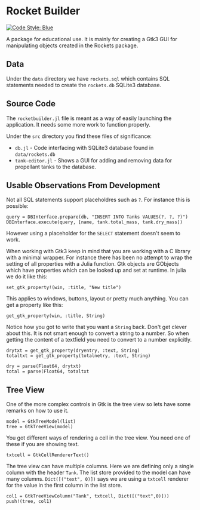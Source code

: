 # Rocket Builder

[![Code Style: Blue](https://img.shields.io/badge/code%20style-blue-4495d1.svg)](https://github.com/invenia/BlueStyle)

A package for educational use. It is mainly for creating a Gtk3 GUI for manipulating objects created in the Rockets package.

## Data
Under the `data` directory we have `rockets.sql` which contains SQL statements needed to create the `rockets.db` SQLite3 database.


## Source Code
The `rocketbuilder.jl` file is meant as a way of easily launching the application. It needs some more work to function properly.

Under the `src` directory you find these files of significance:

- `db.jl` - Code interfacing with SQLite3 database found in `data/rockets.db`
- `tank-editor.jl` - Shows a GUI for adding and removing data for propellant tanks to the database.

## Usable Observations From Development

Not all SQL statements support placeholdres such as `?`. For instance this is possible:

    query = DBInterface.prepare(db, "INSERT INTO Tanks VALUES(?, ?, ?)")
    DBInterface.execute(query, [name, tank.total_mass, tank.dry_mass])
    
However using a placeholder for the `SELECT` statement doesn't seem to work.

When working with Gtk3 keep in mind that you are working with a C library with a minimal wrapper. For instance there has been no attempt to wrap the setting of all properties with a Julia function. Gtk objects are GObjects which have properties which can be looked up and set at runtime. In julia we do it like this:

    set_gtk_property!(win, :title, "New title")
    
This applies to windows, buttons, layout or pretty much anything. You can get a property like this:

    get_gtk_property(win, :title, String)
    
Notice how you got to write that you want a `String` back. Don't get clever about this. It is not smart enough to convert a string to a number. So when getting the content of a textfield you need to convert to a number explicitly.

    drytxt = get_gtk_property(dryentry, :text, String)
    totaltxt = get_gtk_property(totalnetry, :text, String)
    
    dry = parse(Float64, drytxt)
    total = parse(Float64, totaltxt
        
## Tree View

One of the more complex controls in Gtk is the tree view so lets have some remarks on how to use it.

    model = GtkTreeModel(list)
    tree = GtkTreeView(model)
    
You got different ways of rendering a cell in the tree view. You need
one of these if you are showing text.

    txtcell = GtkCellRendererText()

The tree view can have multiple columns. Here we are defining only a single column with the header `Tank`. The list store provided to the model can have many columns. `Dict([("text", 0)])` says we are using a `txtcell` renderer for the value in the first column in the list store.

    col1 = GtkTreeViewColumn("Tank", txtcell, Dict([("text",0)]))
    push!(tree, col1)
    
